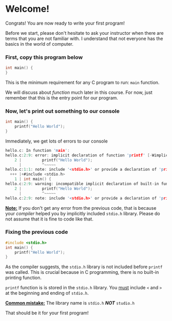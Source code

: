 # Welcome!

Congrats! You are now ready to write your first program!

Before we start, please don't hesitate to ask your instructor when there are terms that you are not familiar with. I understand that not everyone has the basics in the world of computer. 

### First, copy this program below

```c
int main() {
}
```

This is the minimum requirement for any C program to run: `main` function.

We will discuss about *function* much later in this course. For now, just remember that this is the entry point for our program.

### Now, let's print out something to our console

```c
int main() {
    printf("Hello World");
}
```

Immediately, we get lots of errors to our console

```c
hello.c: In function 'main':
hello.c:2:9: error: implicit declaration of function 'printf' [-Wimplicit-function-declaration]
    2 |         printf("Hello World");
      |         ^~~~~~
hello.c:1:1: note: include '<stdio.h>' or provide a declaration of 'printf'
  +++ |+#include <stdio.h>
    1 | int main() {
hello.c:2:9: warning: incompatible implicit declaration of built-in function 'printf' [-Wbuiltin-declaration-mismatch]
    2 |         printf("Hello World");
      |         ^~~~~~
hello.c:2:9: note: include '<stdio.h>' or provide a declaration of 'printf'
```

**<u>Note:</u>** If you don't get any error from the previous code, that is because your *compiler* helped you by implicitly included `stdio.h` library. Please do not assume that it is fine to code like that.

### Fixing the previous code

```c
#include <stdio.h>
int main() {
    printf("Hello World");
}
```

As the compiler suggests, the `stdio.h` library is not included before `printf` was called. This is crucial because in C programming, there is no built-in printing function.

`printf` function is is stored in the `stdio.h` library. You <u>must</u> include `<` and `>` at the beginning and ending of `stdio.h`.


**<u>Common mistake:</u>** The library name is `stdio.h` ***NOT*** `studio.h`

That should be it for your first program!